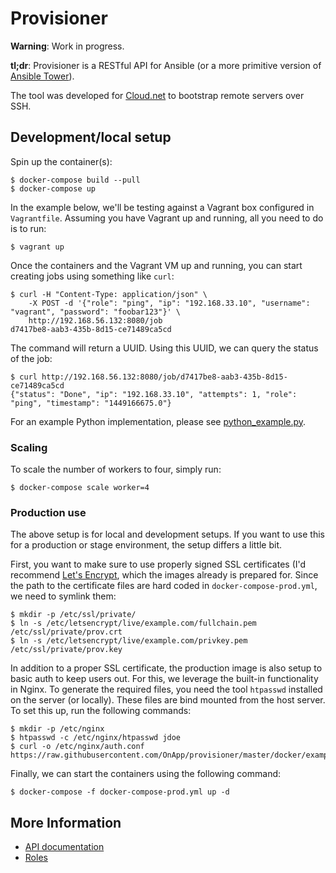 # Provisioner

**Warning**: Work in progress.

**tl;dr**: Provisioner is a RESTful API for Ansible (or a more primitive version of [Ansible Tower](https://www.ansible.com/tower)).

The tool was developed for [Cloud.net](https://www.cloud.net) to bootstrap remote servers over SSH.

## Development/local setup

Spin up the container(s):

```
$ docker-compose build --pull
$ docker-compose up
```

In the example below, we'll be testing against a Vagrant box configured in `Vagrantfile`. Assuming you have Vagrant up and running, all you need to do is to run:

```
$ vagrant up
```

Once the containers and the Vagrant VM up and running, you can start creating jobs using something like `curl`:

```
$ curl -H "Content-Type: application/json" \
    -X POST -d '{"role": "ping", "ip": "192.168.33.10", "username": "vagrant", "password": "foobar123"}' \
    http://192.168.56.132:8080/job
d7417be8-aab3-435b-8d15-ce71489ca5cd
```

The command will return a UUID. Using this UUID, we can query the status of the job:

```
$ curl http://192.168.56.132:8080/job/d7417be8-aab3-435b-8d15-ce71489ca5cd
{"status": "Done", "ip": "192.168.33.10", "attempts": 1, "role": "ping", "timestamp": "1449166675.0"}
```

For an example Python implementation, please see [python_example.py](example/python_example.py).

### Scaling

To scale the number of workers to four, simply run:

```
$ docker-compose scale worker=4
```

### Production use

The above setup is for local and development setups. If you want to use this for a production or stage  environment, the setup differs a little bit.

First, you want to make sure to use properly signed SSL certificates (I'd recommend [Let's Encrypt](https://letsencrypt.org/), which the images already is prepared for. Since the path to the certificate files are hard coded in `docker-compose-prod.yml`, we need to symlink them:

```
$ mkdir -p /etc/ssl/private/
$ ln -s /etc/letsencrypt/live/example.com/fullchain.pem /etc/ssl/private/prov.crt
$ ln -s /etc/letsencrypt/live/example.com/privkey.pem /etc/ssl/private/prov.key
```

In addition to a proper SSL certificate, the production image is also setup to basic auth to keep users out. For this, we leverage the built-in functionality in Nginx. To generate the required files, you need the tool `htpasswd` installed on the server (or locally). These files are bind mounted from the host server. To set this up, run the following commands:

```
$ mkdir -p /etc/nginx
$ htpasswd -c /etc/nginx/htpasswd jdoe
$ curl -o /etc/nginx/auth.conf https://raw.githubusercontent.com/OnApp/provisioner/master/docker/example_nginx_auth.conf
```

Finally, we can start the containers using the following command:
```
$ docker-compose -f docker-compose-prod.yml up -d
```


## More Information

 * [API documentation](doc/api.md)
 * [Roles](doc/roles/)
